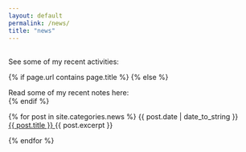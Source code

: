 ```yaml
---
layout: default
permalink: /news/
title: "news"
---
```


<br>
See some of my recent activities:

{% if page.url contains page.title %}
{% else %}
    <div class="mb3">
        Read some of my recent notes here:
    </div>
{% endif %}


<div class="fl w-100">
{% for post in site.categories.news %}
    <time class="di-ns f6 ttu tracked gray code">
        {{ post.date | date_to_string }}
    </time>

<div class="di-ns mb2">
    <a class="link black fw7 hover-bg-yellow hover-black" href="{{ BASE_PATH }}{{ post.url }}">
        {{ post.title }}
    </a>
        <time class="fw8-m grey">
        {{ post.excerpt }}
    </time> 
    </div>
    
{% endfor %}
<br>
</div>

